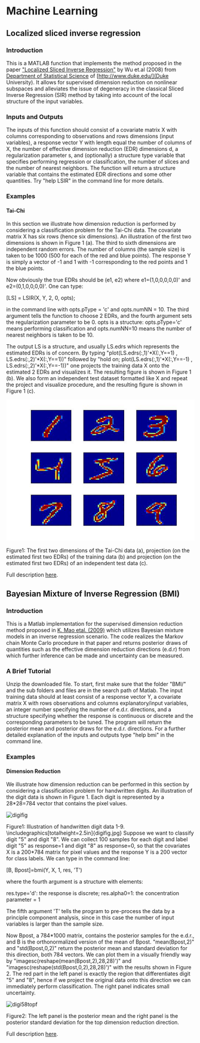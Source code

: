 # Machine Learning

## Localized sliced inverse regression

### Introduction

This is a MATLAB function that implements the method proposed in the paper ["Localized Sliced Inverse Regression"](https://stat.duke.edu/~km68/files/Wu-LSIR.pdf) by Wu et.al (2008) from [Department of Statistical Science](http://stat.duke.edu/) of [http://www.duke.edu/](Duke University). It allows for supervised dimension reduction on nonlinear subspaces and alleviates the issue of degeneracy in the classical Sliced Inverse Regression (SIR) method by taking into account of the local structure of the input variables. 

### Inputs and Outputs

The inputs of this function should consist of a covariate matrix X with columns corresponding to observations and rows dimensions (input variables), a response vector Y with length equal the number of columns of X, the number of effective dimension reduction (EDR) dimensions d, a regularization parameter s, and (optionally) a structure type variable that specifies performing regression or classification, the number of slices and the number of nearest neighbors. The function will return a structure variable that contains the estimated EDR directions and some other quantities. Try "help LSIR" in the command line for more details.

### Examples

#### Tai-Chi

In this section we illustrate how dimension reduction is performed by considering a classification problem for the Tai-Chi data. The covariate matrix X has six rows (hence six dimensions). An illustration of the first two dimensions is shown in Figure 1 (a). The third to sixth dimensions are independent random errors. The number of columns (the sample size) is taken to be 1000 (500 for each of the red and blue points). The response Y is simply a vector of -1 and 1 with -1 corresponding to the red points and 1 the blue points.

Now obviously the true EDRs should be (e1, e2) where e1=(1,0,0,0,0,0)' and e2=(0,1,0,0,0,0)'. One can type:

[LS] = LSIR(X, Y, 2, 0, opts);

in the command line with opts.pType = 'c' and opts.numNN = 10. The third argument tells the function to choose 2 EDRs, and the fourth argument sets the regularization parameter to be 0. opts is a structure: opts.pType='c' means performing classification and opts.numNN=10 means the number of nearest neighbors is taken to be 10.

The output LS is a structure, and usually LS.edrs which represents the estimated EDRs is of concern. By typing "plot(LS.edrs(:,1)'*X(:,Y==1) , LS.edrs(:,2)'*X(:,Y==1))" followed by "hold on; plot(LS.edrs(:,1)'*X(:,Y==-1) , LS.edrs(:,2)'*X(:,Y==-1))" one projects the training data X onto the estimated 2 EDRs and visualizes it. The resulting figure is shown in Figure 1 (b). We also form an independent test dataset formatted like X and repeat the project and visualize procedure, and the resulting figure is shown in Figure 1 (c).

![tai chi](https://raw.githubusercontent.com/sayan-duke/machine-learning/master/readme_images/digifig.jpg)

Figure1: The first two dimensions of the Tai-Chi data (a), projection (on the estimated first two EDRs) of the training data (b) and projection (on the estimated first two EDRs) of an independent test data (c).

Full description [here](https://stat.duke.edu/~km68/lsir.htm).


## Bayesian Mixture of Inverse Regression (BMI)

### Introduction

This is a Matlab implementation for the supervised dimension reduction method proposed in [K. Mao etal. (2009)](http://ftp.stat.duke.edu/WorkingPapers/09-08.html) which utilizes Bayesian mixture models in an inverse regression scenario. The code realizes the Markov chain Monte Carlo procedure in that paper and returns posterior draws of quantities such as the effective dimension reduction directions (e.d.r) from which further inference can be made and uncertainty can be measured.

### A Brief Tutorial

Unzip the downloaded file. To start, first make sure that the folder "BMI/" and the sub folders and files are in the search path of Matlab. The input training data should at least consist of a response vector Y, a covariate matrix X with rows observations and columns explanatory/input variables, an integer number specifying the number of e.d.r. directions, and a structure specifying whether the response is continuous or discrete and the corresponding parameters to be tuned. The program will return the posterior mean and posterior draws for the e.d.r. directions. For a further detailed explanation of the inputs and outputs type "help bmi" in the command line.

### Examples

#### Dimension Reduction

We illustrate how dimension reduction can be performed in this section by considering a classification problem for handwritten digits. An illustration of the digit data is shown in Figure 1. Each digit is represented by a 28*28=784 vector that contains the pixel values.

![digifig](https://raw.githubusercontent.com/sayan-duke/machine-learning/readme-images/digifig.jpg)

Figure1: Illustration of handwritten digit data 1-9.
\includegraphics[totalheight=2.5in]{digifig.jpg}
Suppose we want to classify digit "5" and digit "8". We can collect 100 samples for each digit and label digit "5" as response=1 and digit "8" as response=0, so that the covariates X is a 200*784 matrix for pixel values and the response Y is a 200 vector for class labels. We can type in the command line:

[B, Bpost]=bmi(Y, X, 1, res, 'T')

where the fourth argument is a structure with elements:

res.type='d': the response is discrete; res.alpha0=1: the concentration parameter = 1

The fifth argument 'T' tells the program to pre-process the data by a principle component analysis, since in this case the number of input variables is larger than the sample size.

Now Bpost, a 784*1000 matrix, contains the posterior samples for the e.d.r., and B is the orthonormalized version of the mean of Bpost. "mean(Bpost,2)" and "std(Bpost,0,2)" return the posterior mean and standard deviation for this direction, both 784 vectors. We can plot them in a visually friendly way by "imagesc(reshape(mean(Bpost,2),28,28)')" and "imagesc(reshape(std(Bpost,0,2),28,28)')" with the results shown in Figure 2. The red part in the left panel is exactly the region that differentiates digit "5" and "8", hence if we project the original data onto this direction we can immediately perform classification. The right panel indicates small uncertainty.

![digi58topf](https://raw.githubusercontent.com/sayan-duke/machine-learning/readme-images/digi58topf.jpg)

Figure2: The left panel is the posterior mean and the right panel is the posterior standard deviation for the top dimension reduction direction.

Full description [here](https://stat.duke.edu/~km68/BMI.htm).